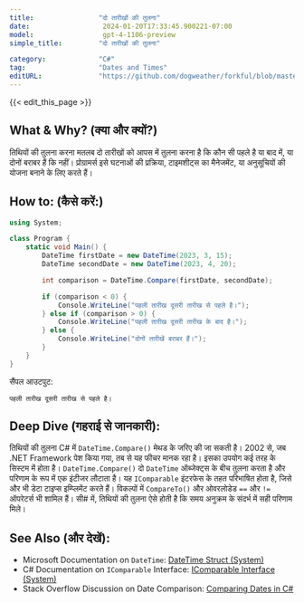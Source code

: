 ```yaml
---
title:                "दो तारीखों की तुलना"
date:                  2024-01-20T17:33:45.900221-07:00
model:                 gpt-4-1106-preview
simple_title:         "दो तारीखों की तुलना"

category:             "C#"
tag:                  "Dates and Times"
editURL:              "https://github.com/dogweather/forkful/blob/master/content/hi/c-sharp/comparing-two-dates.md"
---
```


{{< edit_this_page >}}

## What & Why? (क्या और क्यों?)

तिथियों की तुलना करना मतलब दो तारीखों को आपस में तुलना करना है कि कौन सी पहले है या बाद में, या दोनों बराबर हैं कि नहीं। प्रोग्रामर्स इसे घटनाओं की प्रक्रिया, टाइमशीट्स का मैनेजमेंट, या अनुसूचियों की योजना बनाने के लिए करते हैं।

## How to: (कैसे करें:)

```C#
using System;

class Program {
    static void Main() {
        DateTime firstDate = new DateTime(2023, 3, 15);
        DateTime secondDate = new DateTime(2023, 4, 20);

        int comparison = DateTime.Compare(firstDate, secondDate);

        if (comparison < 0) {
            Console.WriteLine("पहली तारीख दूसरी तारीख से पहले है।");
        } else if (comparison > 0) {
            Console.WriteLine("पहली तारीख दूसरी तारीख के बाद है।");
        } else {
            Console.WriteLine("दोनों तारीखें बराबर हैं।");
        }
    }
}
```

सैंपल आउटपुट:
```
पहली तारीख दूसरी तारीख से पहले है।
```

## Deep Dive (गहराई से जानकारी):

तिथियों की तुलना C# में `DateTime.Compare()` मेथड के जरिए की जा सकती है। 2002 से, जब .NET Framework पेश किया गया, तब से यह फीचर मानक रहा है। इसका उपयोग कई तरह के सिस्टम में होता है। `DateTime.Compare()` दो `DateTime` ऑब्जेक्ट्स के बीच तुलना करता है और परिणाम के रूप में एक इंटीजर लौटाता है। यह `IComparable` इंटरफेस के तहत परिभाषित होता है, जिसे और भी डेटा टाइप्स इम्प्लिमेंट करते हैं। विकल्पों में `CompareTo()` और ओवरलोडेड `==` और `!=` ऑपरेटर्स भी शामिल हैं। सी# में, तिथियों की तुलना ऐसे होती है कि समय अनुक्रम के संदर्भ में सही परिणाम मिले।

## See Also (और देखें):

- Microsoft Documentation on `DateTime`: [DateTime Struct (System)](https://docs.microsoft.com/en-us/dotnet/api/system.datetime?view=net-7.0)
- C# Documentation on `IComparable` Interface: [IComparable Interface (System)](https://docs.microsoft.com/en-us/dotnet/api/system.icomparable?view=net-7.0)
- Stack Overflow Discussion on Date Comparison: [Comparing Dates in C#](https://stackoverflow.com/questions/1447326/comparing-dates-in-c-sharp)
